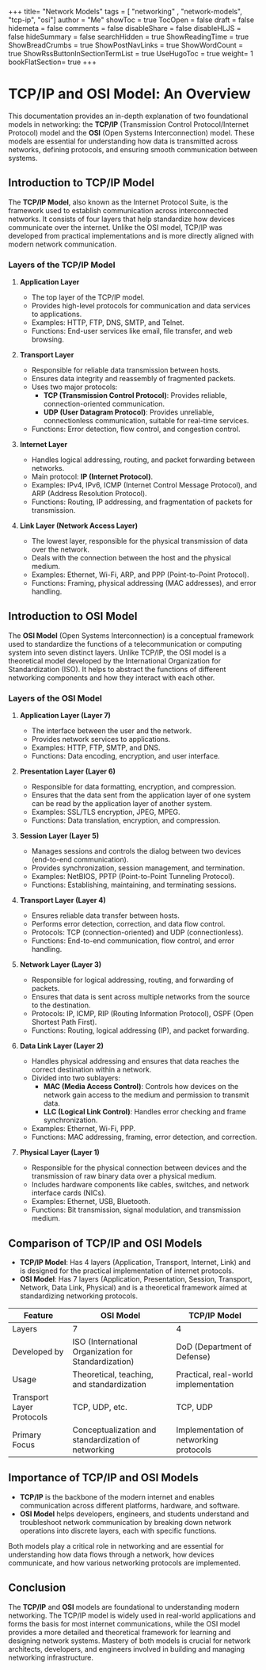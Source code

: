 +++
title= "Network Models"
tags = [ "networking" , "network-models", "tcp-ip", "osi"]
author = "Me"
showToc = true
TocOpen = false
draft = false
hidemeta = false
comments = false
disableShare = false
disableHLJS = false
hideSummary = false
searchHidden = true
ShowReadingTime = true
ShowBreadCrumbs = true
ShowPostNavLinks = true
ShowWordCount = true
ShowRssButtonInSectionTermList = true
UseHugoToc = true
weight= 1
bookFlatSection= true
+++

# TCP/IP and OSI Model: An Overview

This documentation provides an in-depth explanation of two foundational models in networking: the **TCP/IP** (Transmission Control Protocol/Internet Protocol) model and the **OSI** (Open Systems Interconnection) model. These models are essential for understanding how data is transmitted across networks, defining protocols, and ensuring smooth communication between systems.

## Introduction to TCP/IP Model

The **TCP/IP Model**, also known as the Internet Protocol Suite, is the framework used to establish communication across interconnected networks. It consists of four layers that help standardize how devices communicate over the internet. Unlike the OSI model, TCP/IP was developed from practical implementations and is more directly aligned with modern network communication.

### Layers of the TCP/IP Model

1. **Application Layer**
   - The top layer of the TCP/IP model.
   - Provides high-level protocols for communication and data services to applications.
   - Examples: HTTP, FTP, DNS, SMTP, and Telnet.
   - Functions: End-user services like email, file transfer, and web browsing.
   
2. **Transport Layer**
   - Responsible for reliable data transmission between hosts.
   - Ensures data integrity and reassembly of fragmented packets.
   - Uses two major protocols:
     - **TCP (Transmission Control Protocol)**: Provides reliable, connection-oriented communication.
     - **UDP (User Datagram Protocol)**: Provides unreliable, connectionless communication, suitable for real-time services.
   - Functions: Error detection, flow control, and congestion control.

3. **Internet Layer**
   - Handles logical addressing, routing, and packet forwarding between networks.
   - Main protocol: **IP (Internet Protocol)**.
   - Examples: IPv4, IPv6, ICMP (Internet Control Message Protocol), and ARP (Address Resolution Protocol).
   - Functions: Routing, IP addressing, and fragmentation of packets for transmission.

4. **Link Layer (Network Access Layer)**
   - The lowest layer, responsible for the physical transmission of data over the network.
   - Deals with the connection between the host and the physical medium.
   - Examples: Ethernet, Wi-Fi, ARP, and PPP (Point-to-Point Protocol).
   - Functions: Framing, physical addressing (MAC addresses), and error handling.

## Introduction to OSI Model

The **OSI Model** (Open Systems Interconnection) is a conceptual framework used to standardize the functions of a telecommunication or computing system into seven distinct layers. Unlike TCP/IP, the OSI model is a theoretical model developed by the International Organization for Standardization (ISO). It helps to abstract the functions of different networking components and how they interact with each other.

### Layers of the OSI Model

1. **Application Layer (Layer 7)**
   - The interface between the user and the network.
   - Provides network services to applications.
   - Examples: HTTP, FTP, SMTP, and DNS.
   - Functions: Data encoding, encryption, and user interface.

2. **Presentation Layer (Layer 6)**
   - Responsible for data formatting, encryption, and compression.
   - Ensures that the data sent from the application layer of one system can be read by the application layer of another system.
   - Examples: SSL/TLS encryption, JPEG, MPEG.
   - Functions: Data translation, encryption, and compression.

3. **Session Layer (Layer 5)**
   - Manages sessions and controls the dialog between two devices (end-to-end communication).
   - Provides synchronization, session management, and termination.
   - Examples: NetBIOS, PPTP (Point-to-Point Tunneling Protocol).
   - Functions: Establishing, maintaining, and terminating sessions.

4. **Transport Layer (Layer 4)**
   - Ensures reliable data transfer between hosts.
   - Performs error detection, correction, and data flow control.
   - Protocols: TCP (connection-oriented) and UDP (connectionless).
   - Functions: End-to-end communication, flow control, and error handling.

5. **Network Layer (Layer 3)**
   - Responsible for logical addressing, routing, and forwarding of packets.
   - Ensures that data is sent across multiple networks from the source to the destination.
   - Protocols: IP, ICMP, RIP (Routing Information Protocol), OSPF (Open Shortest Path First).
   - Functions: Routing, logical addressing (IP), and packet forwarding.

6. **Data Link Layer (Layer 2)**
   - Handles physical addressing and ensures that data reaches the correct destination within a network.
   - Divided into two sublayers:
     - **MAC (Media Access Control)**: Controls how devices on the network gain access to the medium and permission to transmit data.
     - **LLC (Logical Link Control)**: Handles error checking and frame synchronization.
   - Examples: Ethernet, Wi-Fi, PPP.
   - Functions: MAC addressing, framing, error detection, and correction.

7. **Physical Layer (Layer 1)**
   - Responsible for the physical connection between devices and the transmission of raw binary data over a physical medium.
   - Includes hardware components like cables, switches, and network interface cards (NICs).
   - Examples: Ethernet, USB, Bluetooth.
   - Functions: Bit transmission, signal modulation, and transmission medium.

## Comparison of TCP/IP and OSI Models

- **TCP/IP Model**: Has 4 layers (Application, Transport, Internet, Link) and is designed for the practical implementation of internet protocols.
- **OSI Model**: Has 7 layers (Application, Presentation, Session, Transport, Network, Data Link, Physical) and is a theoretical framework aimed at standardizing networking protocols.

| Feature                   | OSI Model                                            | TCP/IP Model                           |
| ------------------------- | ---------------------------------------------------- | -------------------------------------- |
| Layers                    | 7                                                    | 4                                      |
| Developed by              | ISO (International Organization for Standardization) | DoD (Department of Defense)            |
| Usage                     | Theoretical, teaching, and standardization           | Practical, real-world implementation   |
| Transport Layer Protocols | TCP, UDP, etc.                                       | TCP, UDP                               |
| Primary Focus             | Conceptualization and standardization of networking  | Implementation of networking protocols |

## Importance of TCP/IP and OSI Models

- **TCP/IP** is the backbone of the modern internet and enables communication across different platforms, hardware, and software.
- **OSI Model** helps developers, engineers, and students understand and troubleshoot network communication by breaking down network operations into discrete layers, each with specific functions.

Both models play a critical role in networking and are essential for understanding how data flows through a network, how devices communicate, and how various networking protocols are implemented.

## Conclusion

The **TCP/IP** and **OSI** models are foundational to understanding modern networking. The TCP/IP model is widely used in real-world applications and forms the basis for most internet communications, while the OSI model provides a more detailed and theoretical framework for learning and designing network systems. Mastery of both models is crucial for network architects, developers, and engineers involved in building and managing networking infrastructure.
